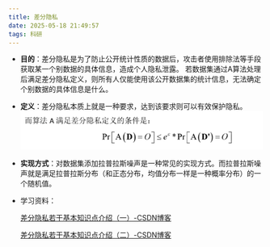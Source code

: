 ```yaml
---
title: 差分隐私
date: 2025-05-18 21:49:57
tags: 科研
---
```


- **目的**：差分隐私是为了防止公开统计性质的数据后，攻击者使用排除法等手段获取某一个别数据的具体信息，造成个人隐私泄露。
若数据集通过A算法处理后满足差分隐私定义，则所有人仅能使用该公开数据集的统计信息，无法确定个别数据的具体信息是什么。
- **定义**：差分隐私本质上就是一种要求，达到该要求则可以有效保护隐私。
![alt text](image.png)
- **实现方式**：对数据集添加拉普拉斯噪声是一种常见的实现方式。而拉普拉斯噪声就是满足拉普拉斯分布（和正态分布，均值分布一样是一种概率分布）的一个随机值。
- 学习资料：

    [差分隐私若干基本知识点介绍（一）-CSDN博客](https://blog.csdn.net/maththinker/article/details/51464273)

    [差分隐私若干基本知识点介绍（二）-CSDN博客](https://blog.csdn.net/MathThinker/article/details/51637781)



